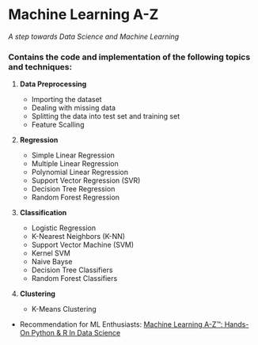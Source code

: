 # Machine Learning A-Z
*A step towards Data Science and Machine Learning*

### Contains the code and implementation of the following topics and techniques:

1. **Data Preprocessing**
	* Importing the dataset
	* Dealing with missing data
	* Splitting the data into test set and training set
	* Feature Scalling
2. **Regression**
	* Simple Linear Regression
	* Multiple Linear Regression
	* Polynomial Linear Regression
	* Support Vector Regression (SVR)
	* Decision Tree Regression
	* Random Forest Regression
	
3. **Classification**
	* Logistic Regression
	* K-Nearest Neighbors (K-NN)
	* Support Vector Machine (SVM)
	* Kernel SVM
	* Naive Bayse
	* Decision Tree Classifiers
	* Random Forest Classifiers
	
4. **Clustering**
	* K-Means Clustering

* Recommendation for ML Enthusiasts: [Machine Learning A-Z™: Hands-On Python & R In Data Science](https://www.udemy.com/machinelearning/)


